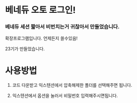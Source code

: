 # 베네듀 오토 로그인!
### 베네듀 세션 짧아서 비번치는거 귀찮아서 만들었습니다.

확장프로그램입니다. 언제든지 쓸수있음!

23기가 만들었습니다.


# 사용방법

1. 코드 다운받고 익스텐션에서 압축해제한 폴더를 선택해주면 됩니다.

2. 익스텐션에서 옵션을 눌러서 비밀번호 입력해주시면됩니다.
